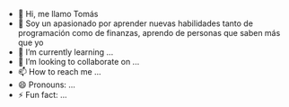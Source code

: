 - 👋 Hi, me llamo Tomás
- 👀 Soy un apasionado por aprender nuevas habilidades tanto de programación como de finanzas, aprendo de personas que saben más que yo
- 🌱 I’m currently learning ...
- 💞️ I’m looking to collaborate on ...
- 📫 How to reach me ...
- 😄 Pronouns: ...
- ⚡ Fun fact: ...

<!---
045t/045t is a ✨ special ✨ repository because its `README.md` (this file) appears on your GitHub profile.
You can click the Preview link to take a look at your changes.
--->
